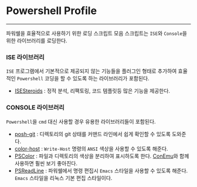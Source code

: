 # Powershell Profile

---

파워쉘을 효율적으로 사용하기 위한 로딩 스크립트 모음
스크립트는 `ISE`와 `Console`을 위한 라이브러리를 로딩한다.


### **ISE 라이브러리**

`ISE` 프로그램에서 기본적으로 제공되지 않는 기능들을 플러그인 형태로 추가하여 효율적인 `Powershell` 코딩을 할 수 있도록 하는 라이브러리가 포함된다.

- [ISESteroids](http://www.powertheshell.com/isesteroids/) : 정적 분석, 리팩토링, 코드 템플릿등 많은 기능을 제공한다.


### **CONSOLE 라이브러리**

`Powershell`을 `cmd` 대신 사용할 경우 유용한 라이브러리들이 포함된다.

- [posh-git](https://github.com/dahlbyk/posh-git) : 디렉토리의 git 상태를 커맨드 라인에서 쉽게 확인할 수 있도록 도와준다. 
- [color-host](https://github.com/weirdpattern/color-host) : `Write-Host` 명령의 `ANSI` 색상을 사용할 수 있도록 해준다.
- [PSColor](http://www.powertheshell.com/isesteroids/) : 파일과 디렉토리의 색상을 분리하여 표시하도록 한다. [ConEmu](https://conemu.github.io/)와 함께 사용하면 훨씬 보기 좋아진다.
- [PSReadLine](https://github.com/lzybkr/PSReadLine) : 파워쉘에서 명령 편집시 `Emacs` 스타일을 사용할 수 있도록 해준다. `Emacs` 스타일을 리눅스 기본 편집 스타일이다.